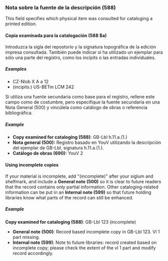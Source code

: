 ### Nota sobre la fuente de la descripción (588)

This field specifies which physical item was consulted for cataloging a printed edition.

#### Copia examinada para la catalogación (588 $a)

Introduzca la sigla del repostorio y la signatura topográfica de la edición impresa consultada. También puede indicar si ha utilizado un ejemplar para sólo una parte del registro, como los incipits o las entradas individuales.

##### Examples

- CZ-Nlob X A a 12
- (incipits:) US-BETm LCM 242

Si utiliza una fuente secundaria como base para el registro, rellene este campo como de costumbre, pero especifique la fuente secundaria en una Nota General (500) y vincúlela como catálogo de obras o referencia bibliográfica.

##### Example

- **Copy examined for cataloging (588)**: GB-Lbl h.11.a.(1.)
- **Nota general (500):** Registro basado en YouV utilizando la descripción del ejemplar de GB-Lbl, signatura h.11.a.(1.).
- **Catálogo de obras (690):** YouV 2

#### Using incomplete copies

If your material is incomplete, add "(incomplete)" after your siglum and shelfmark, and include a **General note (500)** so it is clear to future readers that the record contains only partial information. Other cataloging-related information can be put in an **Internal note (599)** so that future holding libraries know what parts of the record can still be enhanced.

##### Example

**Copy examined for cataloging (588)**: GB-Lbl 123 (incomplete)
- **General note (500)**: Record based incomplete copy in GB-Lbl 123. Vl 1 part missing.
- **Internal note (599)**: Note to future libraries: record created based on incomplete copy; please check the extent of the vl 1 part and modify record accordingly.  
